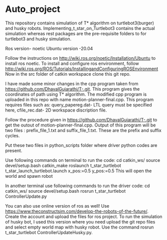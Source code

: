 # Auto_project
This repository contains simulation of T* algorithm on turtlebot3(burger) and husky robots.  Implementing_t_star_on_Turtlebot3 contains the actual simulation whereas rest packages are the pre-requisite folders to for turtlebot3 and husky simulation.

Ros version- noetic
Ubuntu version -20.04

Follow the instructions on http://wiki.ros.org/noetic/Installation/Ubuntu to install ros noetic.
To install and configure ros environment, follow http://wiki.ros.org/ROS/Tutorials/InstallingandConfiguringROSEnvironment
Now in the src folder of catkin workspace clone this git repo.

 
I have made some minor changes in the cpp program taken from https://github.com/DhavalGujarathi/T-.git. This program gives the coordinates of path using T* algorithm. The modified cpp program is uploaded in this repo with name motion-planner-final.cpp. This program requires files such as:
query_papereg.dat- LTL query must be specified here,
cfile_rec.dat- 2D workspace discription file.

Follow the procedure given in https://github.com/DhavalGujarathi/T-.git to get the outout of motion-planner-final.cpp. Output of this program will be two files : prefix_file_1.txt and suffix_file_1.txt. These are the prefix and suffix cycles.

Put these two files in python_scripts folder where driver python codes are present.

Use following commands on terminal to run the code:
cd catkin_ws/
source devel/setup.bash
catkin_make
roslaunch t_star_turtlebot t_star_launch_turtlebot.launch x_pos:=0.5 y_pos:=0.5
This will open the world and spawn robot

In another terminal use following commands to run the driver code:
cd catkin_ws/
source devel/setup.bash
rosrun t_star_turtlebot ControllerUpdate.py

You can also use online version of ros as well!
Use https://www.theconstructsim.com/develop-the-robots-of-the-future/. Create the account and upload the files for ros project.
To run the simulation of husky bot, I used this version where you need upload the git repo files and select empty world map with husky robot. Use the command rosrun t_star_turtlebot ControllerUpdateHusky.py.
